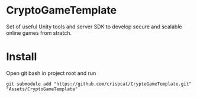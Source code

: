 # CryptoGameTemplate
Set of useful Unity tools and server SDK to develop secure and scalable online games from stratch.

# Install
Open git bash in project root and run

``` git
git submodule add "https://github.com/crispcat/CryptoGameTemplate.git" "Assets/CryptoGameTemplate"
```
